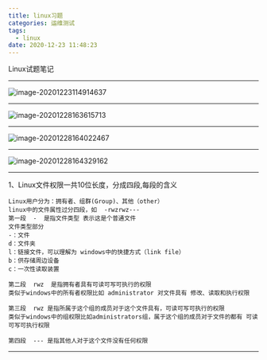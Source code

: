 ```yaml
---
title: linux习题
categories: 运维测试
tags:
  - linux
date: 2020-12-23 11:48:23
---
```


Linux试题笔记

------

![image-20201223114914637](https://gitee.com/zhouyuanmin/images/raw/master/imgs/20201223114914.png)

----

![image-20201228163615713](https://gitee.com/zhouyuanmin/images/raw/master/imgs/20201228163615.png)

-----

 <!-- more -->

![image-20201228164022467](https://gitee.com/zhouyuanmin/images/raw/master/imgs/20201228164022.png)

-----

![image-20201228164329162](https://gitee.com/zhouyuanmin/images/raw/master/imgs/20201228164329.png)

----

1、Linux文件权限一共10位长度，分成四段,每段的含义

```
Linux用户分为：拥有者、组群(Group)、其他（other）
linux中的文件属性过分四段，如  -rwzrwz---
第一段  -  是指文件类型 表示这是个普通文件
文件类型部分
-：文件
d：文件夹
l：链接文件，可以理解为 windows中的快捷方式（link file）
b：供存储周边设备
c：一次性读取装置
 
第二段  rwz  是指拥有者具有可读可写可执行的权限  
类似于windows中的所有者权限比如 administrator 对文件具有 修改、读取和执行权限
 
第三段  rwz 是指所属于这个组的成员对于这个文件具有，可读可写可执行的权限      
类似于windows中的组权限比如administrators组，属于这个组的成员对于文件的都有 可读可写可执行权限
 
第四段  --- 是指其他人对于这个文件没有任何权限
```

------


